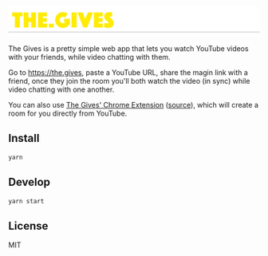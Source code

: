 ![The Gives Logo](./assets/github-header.png)

The Gives is a pretty simple web app that lets you watch YouTube videos with your friends, while video chatting with them.

Go to https://the.gives, paste a YouTube URL, share the magin link with a friend, once they join the room you'll both watch the video (in sync) while video chatting with one another.

You can also use [The Gives' Chrome Extension](https://chrome.google.com/webstore/detail/njkgkdbagmmjjahkpdhjfcmaildijnjb) ([source](https://github.com/dutzi/the-gives-chrome-extension)), which will create a room for you directly from YouTube.

## Install

```
yarn
```

## Develop

```
yarn start
```

## License

MIT
